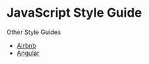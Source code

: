 # JavaScript Style Guide

Other Style Guides
- [Airbnb](https://github.com/airbnb/javascript/blob/master/README.md)
- [Angular](angular/)
